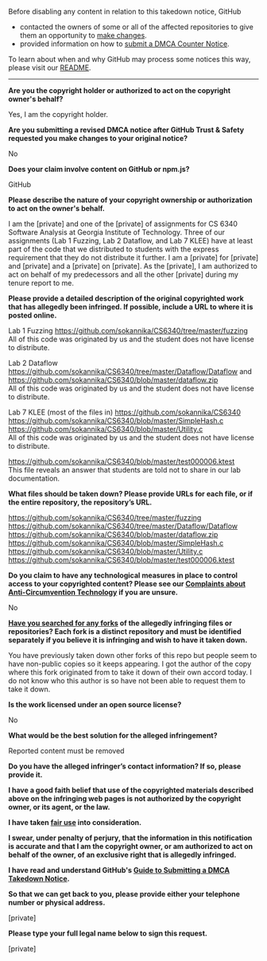 Before disabling any content in relation to this takedown notice, GitHub
- contacted the owners of some or all of the affected repositories to give them an opportunity to [make changes](https://docs.github.com/en/github/site-policy/dmca-takedown-policy#a-how-does-this-actually-work).
- provided information on how to [submit a DMCA Counter Notice](https://docs.github.com/en/articles/guide-to-submitting-a-dmca-counter-notice).

To learn about when and why GitHub may process some notices this way, please visit our [README](https://github.com/github/dmca/blob/master/README.md#anatomy-of-a-takedown-notice).

---

**Are you the copyright holder or authorized to act on the copyright owner's behalf?**

Yes, I am the copyright holder.

**Are you submitting a revised DMCA notice after GitHub Trust & Safety requested you make changes to your original notice?**

No

**Does your claim involve content on GitHub or npm.js?**

GitHub

**Please describe the nature of your copyright ownership or authorization to act on the owner's behalf.**

I am the [private] and one of the [private] of assignments for CS 6340 Software Analysis at Georgia Institute of Technology. Three of our assignments (Lab 1 Fuzzing, Lab 2 Dataflow, and Lab 7 KLEE) have at least part of the code that we distributed to students with the express requirement that they do not distribute it further. I am a [private] for [private] and [private] and a [private] on [private]. As the [private], I am authorized to act on behalf of my predecessors and all the other [private] during my tenure report to me.

**Please provide a detailed description of the original copyrighted work that has allegedly been infringed. If possible, include a URL to where it is posted online.**

Lab 1 Fuzzing https://github.com/sokannika/CS6340/tree/master/fuzzing  
All of this code was originated by us and the student does not have license to distribute.

Lab 2 Dataflow https://github.com/sokannika/CS6340/tree/master/Dataflow/Dataflow and https://github.com/sokannika/CS6340/blob/master/dataflow.zip  
All of this code was originated by us and the student does not have license to distribute.

Lab 7 KLEE (most of the files in) https://github.com/sokannika/CS6340  
https://github.com/sokannika/CS6340/blob/master/SimpleHash.c  
https://github.com/sokannika/CS6340/blob/master/Utility.c  
All of this code was originated by us and the student does not have license to distribute.

https://github.com/sokannika/CS6340/blob/master/test000006.ktest  
This file reveals an answer that students are told not to share in our lab documentation.

**What files should be taken down? Please provide URLs for each file, or if the entire repository, the repository’s URL.**

https://github.com/sokannika/CS6340/tree/master/fuzzing  
https://github.com/sokannika/CS6340/tree/master/Dataflow/Dataflow  
https://github.com/sokannika/CS6340/blob/master/dataflow.zip  
https://github.com/sokannika/CS6340/blob/master/SimpleHash.c  
https://github.com/sokannika/CS6340/blob/master/Utility.c  
https://github.com/sokannika/CS6340/blob/master/test000006.ktest

**Do you claim to have any technological measures in place to control access to your copyrighted content? Please see our <a href="https://docs.github.com/articles/guide-to-submitting-a-dmca-takedown-notice#complaints-about-anti-circumvention-technology">Complaints about Anti-Circumvention Technology</a> if you are unsure.**

No

**<a href="https://docs.github.com/articles/dmca-takedown-policy#b-what-about-forks-or-whats-a-fork">Have you searched for any forks</a> of the allegedly infringing files or repositories? Each fork is a distinct repository and must be identified separately if you believe it is infringing and wish to have it taken down.**

You have previously taken down other forks of this repo but people seem to have non-public copies so it keeps appearing. I got the author of the copy where this fork originated from to take it down of their own accord today. I do not know who this author is so have not been able to request them to take it down.

**Is the work licensed under an open source license?**

No

**What would be the best solution for the alleged infringement?**

Reported content must be removed

**Do you have the alleged infringer’s contact information? If so, please provide it.**

**I have a good faith belief that use of the copyrighted materials described above on the infringing web pages is not authorized by the copyright owner, or its agent, or the law.**

**I have taken <a href="https://www.lumendatabase.org/topics/22">fair use</a> into consideration.**

**I swear, under penalty of perjury, that the information in this notification is accurate and that I am the copyright owner, or am authorized to act on behalf of the owner, of an exclusive right that is allegedly infringed.**

**I have read and understand GitHub's <a href="https://docs.github.com/articles/guide-to-submitting-a-dmca-takedown-notice/">Guide to Submitting a DMCA Takedown Notice</a>.**

**So that we can get back to you, please provide either your telephone number or physical address.**

[private]

**Please type your full legal name below to sign this request.**

[private]
